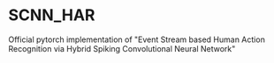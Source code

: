 # SCNN_HAR
Official pytorch implementation of "Event Stream based Human Action Recognition via Hybrid Spiking Convolutional Neural Network"
